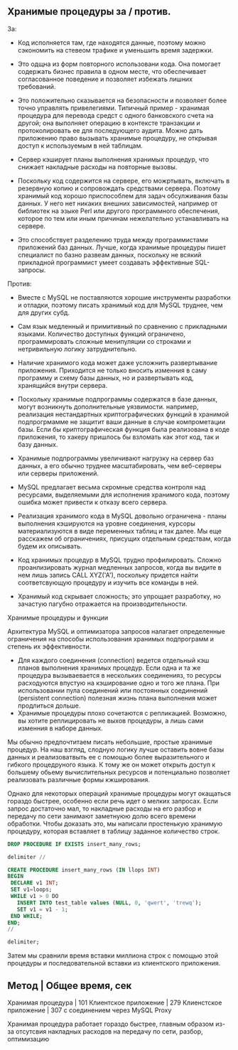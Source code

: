 ## Хранимые процедуры за / против.

За:
 - Код исполняется там, где находятся данные, поэтому можно сэкономить на стевеом трафике и уменьшить время задержки.

 - Это одщна из форм повторного использовани кода.
   Она помогает содержать бизнес правила в одном месте, что обеспечивает согласованное поведение и позволяет избежать лишних требований.

 - Это положительно сказывается на безопасности и позволяет более точно управлять привелегиями. 
   Типичный пример - хранимая процедура для перевода средст с одного банковского счета на другой; она выполняет операцию
   в контексте транзакции и протоколировать ее для последующего аудита. Можно дать приложению право вызывать хранимые процедуру, не открывая
   доступ к используемым в ней таблицам.

 - Сервер кэширует планы выполнения хранимых процедур, что снижает накладные расходы на повторные вызовы.

 - Поскольку код содержится на сервере, его можртывать, включать в резервную копию и сопровождать средствами сервера.
   Поэтому хранимый код хорошо приспособлем для задач обсулживания базы данных. У него нет никаких внешних зависимостей, например от библиотек
   на эзыке Perl или другого программного обеспечения, которое по тем или иным причинам нежелательно устанавливать на сервере.

 - Это способствует разделению труда между программистами приложений баз данных. Лучше, когда хранимые процедуры пишет 
   специалист по базно развеам данных, поскольку не всякий прикладной программист умеет создавать эффективные SQL-запросы.

Против:
 - Вместе с MySQL не поставляются хорошие инструменты разработки и отладки, поэтому писать хранимый код для MySQL труднее, чем для других субд.

 - Сам язык медленный и примитивный по сравнению с прикладными языками.
   Количество доступных функций ограничено, программировать сложные менипуляции со строками и нетривильную логику затруднительно.

 - Наличие хранимого кода может даже усложнить развертывание приложения. 
   Приходится не только вносить изменния в саму программу и схему базы данных, но и развертывать код, хранящийся внутри сервера.

 - Поскольку хранимые подпрограммы содержатся в базе данных, могут возникнуть дополнительные уязвимости. например, 
   реализация нестандартных криптографических функций в хранимой подпрогрмамме не защитит ваши данные в случае компрометации базы. 
   Если бы криптографическая функция была реализована в коде приложения, то хакеру пришлось бы взломать как этот код, так и базу данных.

 - Хранимые подпрограммы увеличивают нагрузку на сервер баз данных, а его обычно труднее масштабировать, чем веб-серверы или серверы приложений.

 - MySQL предлагает весьма скромные средства контроля над ресурсами, 
   выделяемыми для исполнения хранимого кода, поэтому ошибка может привести к отказу всего сервера.

 - Реализация хранимого кода в MySQL довольно ограничена - планы выполнения кэшируются на уровне соединения, 
   курсоры материализуются в виде переменных таблиц и так далее. 
   Мы еще расскажем об ограничениях, присущих отдельным средствам, когда будем их описывать.

 - Код хранимых процедур в MySQL трудно профилировать. Сложно проанлизировать журнал медленных запросов, когда вы видите
   в нем лишь запись CALL XYZ('A'), поскольку придется найти соответсвующую процедуру и изучить все команды в ней.

 - Хранимый код скрывает сложность; это упрощает разработку, но зачастую пагубно отражается на производительности.

Хранимые процедуры и функции

Архитектура MySQL и оптимизатора запросов налагает определенные ограничения на способы использования хранимых
подпрограмм и степень их эффективности. 

 - Для каждого соединения (connection) ведется отдельный кэш планов выполнения хранимых процедур. 
   Если одна и та же процедура вызываевается в нескольких соединенияз, то ресурсы расходуются впустую на кэширование одно
   и того же плана. При использовании пула соединений или постоянных соединений (persistent connection) полезная жизнь плана 
   выполнения может продлиться дольше.
 - Хранимые процедуры плохо сочетаются с репликацией. Возможно, вы хотите реплицировать не выхов процедуры, а лишь сами изменния в наборе данных. 

 Мы обычно предпочтитаем писать небольшие, простые хранимые процедур. На наш взгляд, слодную логику лучше оставить вовне базы данных и реализоватвыть ее 
 с помощью более выразительного и гибкого процедруного языка. К тому же он может открыть доступ к большему обьему вычислительных ресурсов и потенциально
 позволяет реализовать различные формы кжширования.

 Однако для некоторых операций хранимые процедуры могут окащаться гораздо быстрее, особенно если речь идет о мелких запросах. Если запрос достаточно мал, то накладные расходы на его разбор и передачу по сети занимают заметнуюю долю всего времени обработки. Чтобы доказать это, мы написали простенькую 
 хранимую процедуру, которая вставляет в таблицу заданное количество строк. 

 ```sql
DROP PROCEDURE IF EXISTS insert_many_rows;

delimiter //

CREATE PROCEDURE insert_many_rows (IN llops INT)
BEGIN
  DECLARE v1 INT;
  SET v1=loops;
  WHILE v1 > 0 DO
    INSERT INTO test_table values (NULL, 0, 'qwert', 'trewq');
    SET v1 = v1 - 1;
  END WHILE;
END;
//

delimiter;
```

Затем мы сравнили время вставки миллиона строк с помощью этой процедуры и последовательной вставки из клиентского приложения.

Метод                             |  Общее время, сек
------------------------------------------------------
Хранимая процедура                | 101
Клиентское приложение             | 279
Клиенстское приложение            | 307
с соединением через MySQL Proxy

Хранимая процедура работает гораздо быстрее, главным образом из-за
отсутсвия накладных расходов на передачу по сети, разбор, оптимизацию
